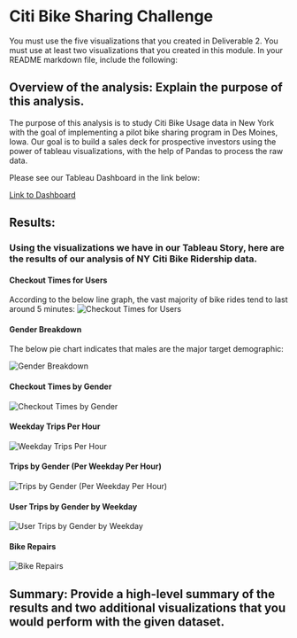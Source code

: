 # Citi Bike Sharing Challenge


You must use the five visualizations that you created in Deliverable 2.
You must use at least two visualizations that you created in this module.
In your README markdown file, include the following:
## Overview of the analysis: Explain the purpose of this analysis.
The purpose of this analysis is to study Citi Bike Usage data in New York with the goal of implementing a pilot bike sharing program in Des Moines, Iowa. Our goal is to build a sales deck for prospective investors using the power of tableau visualizations, with the help of Pandas to process the raw data.

Please see our Tableau Dashboard in the link below:

[Link to Dashboard](https://public.tableau.com/views/CitiBikeChallenge_16549181178130/CheckoutTimesforUsers?:language=en-GB&publish=yes&:display_count=n&:origin=viz_share_link)

## Results: 

### Using the visualizations we have in our Tableau Story, here are the results of our analysis of NY Citi Bike Ridership data.

#### Checkout Times for Users

According to the below line graph, the vast majority of bike rides tend to last around 5 minutes:
![Checkout Times for Users](https://github.com/rivas-j/bikesharing/blob/2f0c073d7a3af81605c7ce4e20d065daf13d4f57/Images/1_Checkout_Times_for_Users.png)
#### Gender Breakdown

The below pie chart indicates that males are the major target demographic:

![Gender Breakdown](https://github.com/rivas-j/bikesharing/blob/2f0c073d7a3af81605c7ce4e20d065daf13d4f57/Images/2_Gender_Breakdown.png)

#### Checkout Times by Gender


![Checkout Times by Gender](https://github.com/rivas-j/bikesharing/blob/2f0c073d7a3af81605c7ce4e20d065daf13d4f57/Images/3_Checkout_Times_by_Gender.png)
#### Weekday Trips Per Hour
![Weekday Trips Per Hour](https://github.com/rivas-j/bikesharing/blob/main/Images/4_Weekday_Trips_Per_Hour.png)
#### Trips by Gender (Per Weekday Per Hour)
![Trips by Gender (Per Weekday Per Hour)](https://github.com/rivas-j/bikesharing/blob/2f0c073d7a3af81605c7ce4e20d065daf13d4f57/Images/5_Trips_by_Gender_Weekday_per_HR.png)
#### User Trips by Gender by Weekday
![User Trips by Gender by Weekday](https://github.com/rivas-j/bikesharing/blob/2f0c073d7a3af81605c7ce4e20d065daf13d4f57/Images/6_User_Trips_By_Gender_by_Weekday.png)
#### Bike Repairs
![Bike Repairs](https://github.com/rivas-j/bikesharing/blob/2f0c073d7a3af81605c7ce4e20d065daf13d4f57/Images/7_Bike_Repairs.png)


## Summary: Provide a high-level summary of the results and two additional visualizations that you would perform with the given dataset.
